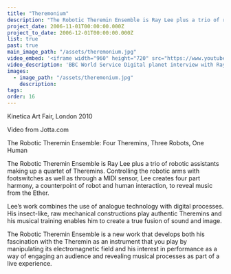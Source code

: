 ```yaml
---
title: "Theremonium"
description: "The Robotic Theremin Ensemble is Ray Lee plus a trio of robotic assistants making up a quartet of Theremins."
project_date: 2006-11-01T00:00:00.000Z
project_to_date: 2006-12-01T00:00:00.000Z
list: true
past: true
main_image_path: "/assets/theremonium.jpg"
video_embed: '<iframe width="960" height="720" src="https://www.youtube-nocookie.com/embed/6b_HiFW8gtU?rel=0" frameborder="0" allowfullscreen></iframe>'
video_description: 'BBC World Service Digital planet interview with Ray Lee at Kinetica Art Fair 2010'
images:
  - image_path: "/assets/theremonium.jpg"
    description:
tags:
order: 16
---
```

Kinetica Art Fair, London 2010

Video from Jotta.com

The Robotic Theremin Ensemble: Four Theremins, Three Robots, One Human

The Robotic Theremin Ensemble is Ray Lee plus a trio of robotic assistants making up a quartet of Theremins. Controlling the robotic arms with footswitches as well as through a MIDI sensor, Lee creates four part harmony, a counterpoint of robot and human interaction, to reveal music from the Ether.

Lee’s work combines the use of analogue technology with digital processes. His insect-like, raw mechanical constructions play authentic Theremins and his musical training enables him to create a true fusion of sound and image.

The Robotic Theremin Ensemble is a new work that develops both his fascination with the Theremin as an instrument that you play by manipulating its electromagnetic field and his interest in performance as a way of engaging an audience and revealing musical processes as part of a live experience.